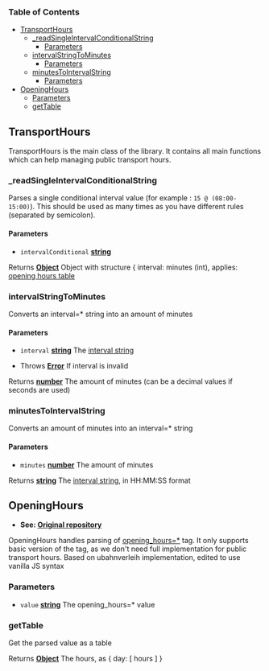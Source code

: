 <!-- Generated by documentation.js. Update this documentation by updating the source code. -->

### Table of Contents

-   [TransportHours][1]
    -   [\_readSingleIntervalConditionalString][2]
        -   [Parameters][3]
    -   [intervalStringToMinutes][4]
        -   [Parameters][5]
    -   [minutesToIntervalString][6]
        -   [Parameters][7]
-   [OpeningHours][8]
    -   [Parameters][9]
    -   [getTable][10]

## TransportHours

TransportHours is the main class of the library.
It contains all main functions which can help managing public transport hours.

### \_readSingleIntervalConditionalString

Parses a single conditional interval value (for example : `15 @ (08:00-15:00)`).
This should be used as many times as you have different rules (separated by semicolon).

#### Parameters

-   `intervalConditional` **[string][11]** 

Returns **[Object][12]** Object with structure { interval: minutes (int), applies: [opening hours table][13]

### intervalStringToMinutes

Converts an interval=\* string into an amount of minutes

#### Parameters

-   `interval` **[string][11]** The [interval string][14]


-   Throws **[Error][15]** If interval is invalid

Returns **[number][16]** The amount of minutes (can be a decimal values if seconds are used)

### minutesToIntervalString

Converts an amount of minutes into an interval=\* string

#### Parameters

-   `minutes` **[number][16]** The amount of minutes

Returns **[string][11]** The [interval string][14], in HH:MM:SS format

## OpeningHours

-   **See: [Original repository][17]**

OpeningHours handles parsing of [opening_hours=\*][18] tag.
It only supports basic version of the tag, as we don't need full implementation for public transport hours.
Based on ubahnverleih implementation, edited to use vanilla JS syntax

### Parameters

-   `value` **[string][11]** The opening_hours=\* value

### getTable

Get the parsed value as a table

Returns **[Object][12]** The hours, as { day: [ hours ] }

[1]: #transporthours

[2]: #_readsingleintervalconditionalstring

[3]: #parameters

[4]: #intervalstringtominutes

[5]: #parameters-1

[6]: #minutestointervalstring

[7]: #parameters-2

[8]: #openinghours

[9]: #parameters-3

[10]: #gettable

[11]: https://developer.mozilla.org/docs/Web/JavaScript/Reference/Global_Objects/String

[12]: https://developer.mozilla.org/docs/Web/JavaScript/Reference/Global_Objects/Object

[13]: #openinghoursgettable

[14]: https://wiki.openstreetmap.org/wiki/Key:interval

[15]: https://developer.mozilla.org/docs/Web/JavaScript/Reference/Global_Objects/Error

[16]: https://developer.mozilla.org/docs/Web/JavaScript/Reference/Global_Objects/Number

[17]: https://github.com/ubahnverleih/simple-opening-hours

[18]: https://wiki.openstreetmap.org/wiki/Key:opening_hours

